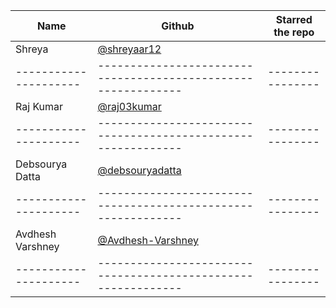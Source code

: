 | Name                  | Github                                                        | Starred the repo |
| --------------------- | ------------------------------------------------------------- | ---------------- |
| Shreya                |       [@shreyaar12](https://github.com/Shreyaar12)            |                  |
| --------------------- | ------------------------------------------------------------- | ---------------- |
| Raj Kumar             |       [@raj03kumar](https://github.com/raj03kumar)            |                  |
| --------------------- | ------------------------------------------------------------- | ---------------- |
| Debsourya Datta       |       [@debsouryadatta](https://github.com/debsouryadatta)    |                  |
| --------------------- | ------------------------------------------------------------- | ---------------- |
| Avdhesh Varshney      |       [@Avdhesh-Varshney](https://github.com/Avdhesh-Varshney)|                  |
| --------------------- | ------------------------------------------------------------- | ---------------- |
